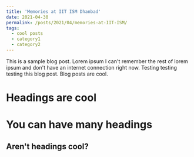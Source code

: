 ```yaml
---
title: 'Memories at IIT ISM Dhanbad'
date: 2021-04-30
permalink: /posts/2021/04/memories-at-IIT-ISM/
tags:
  - cool posts
  - category1
  - category2
---
```


This is a sample blog post. Lorem ipsum I can't remember the rest of lorem ipsum and don't have an internet connection right now. Testing testing testing this blog post. Blog posts are cool.

Headings are cool
======

You can have many headings
======

Aren't headings cool?
------
